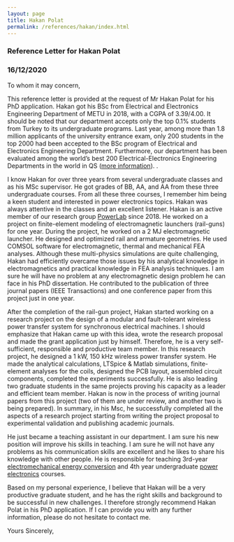 ```yaml
---
layout: page
title: Hakan Polat
permalink: /references/hakan/index.html
---
```


### Reference Letter for Hakan Polat

### 16/12/2020


To whom it may concern,

This reference letter is provided at the request of Mr Hakan Polat for his PhD application. Hakan got his BSc from Electrical and Electronics Engineering Department of METU in 2018, with a CGPA of 3.39/4.00. It should be noted that our department accepts only the top 0.1% students from Turkey to its undergraduate programs. Last year, among more than 1.8 million applicants of the university entrance exam, only 200 students in the top 2000 had been accepted to the BSc program of Electrical and Electronics Engineering Department. Furthermore, our department has been evaluated among the world’s best 200 Electrical-Electronics Engineering Departments in the world in QS ([more information](https://www.topuniversities.com/university-rankings/university-subject-rankings/2019/engineering-electrical-electronic)). .

I know Hakan for over three years from several undergraduate classes and as his MSc supervisor.  He got grades of BB, AA, and AA from these three undergraduate courses. From all these three courses, I remember him being a keen student and interested in power electronics topics. Hakan was always attentive in the classes and an excellent listener. Hakan is an active member of our research group [PowerLab](http://power.eee.metu.edu.tr) since 2018. He worked on a project on finite-element modeling of electromagnetic launchers (rail-guns) for one year.  During the project, he worked on a 2 MJ electromagnetic launcher. He  designed and optimized rail and armature geometries. He used COMSOL software for electromagnetic, thermal and mechanical FEA analyses. Although these multi-physics simulations are quite challenging, Hakan had efficiently overcame those issues by his analytical knowledge in electromagnetics and practical knowledge in FEA analysis techniques. I am sure he will have no problem at any electromagnetic design problem he can face in his PhD dissertation. He contributed to the publication of three journal papers (IEEE Transactions) and one conference paper from this project just in one year.

After the completion of the rail-gun project, Hakan started working on a research project on the design of a modular and fault-tolerant wireless power transfer system for synchronous electrical machines. I should emphasize that Hakan came up with this idea, wrote the research proposal and made the grant application just by himself. Therefore, he is a very self-sufficient, responsible and productive team member. In this research project, he designed a 1 kW, 150 kHz wireless power transfer system. He made the analytical calculations, LTSpice & Matlab simulations, finite-element analyses for the coils, designed the PCB layout, assembled circuit components, completed the experiments successfully. He is also leading two graduate students in the same projects proving his capacity as a leader and efficient team member. Hakan is now in the process of writing journal papers from this project (two of them are under review, and another two is being prepared).  In summary, in his Msc, he successfully completed all the aspects of a research project starting from writing the project proposal to experimental validation and publishing academic journals.

He just became a teaching assistant in our department. I am sure his new position will improve his skills in teaching. I am sure he will not have any problems as his communication skills are excellent and he likes to share his knowledge with other people. He is responsible for teaching 3rd-year [electromechanical energy conversion](http://keysan.me/ee361) and 4th year undergraduate [power electronics](http://keysan.me/ee463)  courses. 

Based on my personal experience, I believe that Hakan will be a very productive graduate student, and he has the right skills and background to be successful in new challenges. I therefore strongly recommend Hakan Polat in his PhD application. If I can provide you with any further information, please do not hesitate to contact me.

Yours Sincerely,



